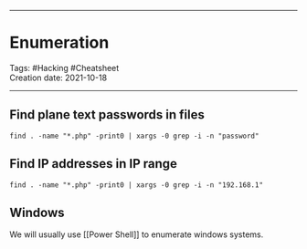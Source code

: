 -----------------------------------------------
# Enumeration
Tags: #Hacking #Cheatsheet   
Creation date: 2021-10-18

-----------------------------------------------


## Find plane text passwords in files

```shell
find . -name "*.php" -print0 | xargs -0 grep -i -n "password"
```

## Find IP addresses in IP range

```shell
find . -name "*.php" -print0 | xargs -0 grep -i -n "192.168.1"
```

## Windows

We will usually use [[Power Shell]] to enumerate windows systems.